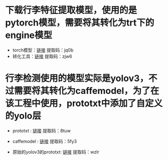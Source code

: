 
# 下载行李特征提取模型，使用的是pytorch模型，需要将其转化为trt下的engine模型

- torch模型：[链接](https://pan.baidu.com/s/1Zoxt6snfgla1HRZJRLHUog) 提取码：jq0b
- 转化工具：[链接](https://pan.baidu.com/s/1jFOVKyeOY2tymBFZuxz6nQ) 提取码：zjw6

# 行李检测使用的模型实际是yolov3，不过需要将其转化为caffemodel，为了在该工程中使用，prototxt中添加了自定义的yolo层

- prototxt : [链接](https://pan.baidu.com/s/1u4PvJM88ItsbHJ45dDHpkg) 提取码：8tuw
- caffemodel : [链接](https://pan.baidu.com/s/1UtNp9UJYquGlrd0yf0t4pg) 提取码：5fy3

- 原始的yolov3的prototxt: [链接](https://pan.baidu.com/s/1HUUytrfHwU2-JCr8F2aMOw) 提取码：wzlr
